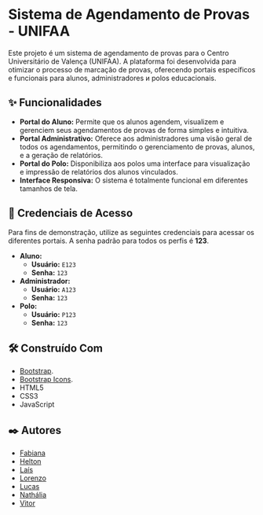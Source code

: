 # Sistema de Agendamento de Provas - UNIFAA

Este projeto é um sistema de agendamento de provas para o Centro Universitário de Valença (UNIFAA). A plataforma foi desenvolvida para otimizar o processo de marcação de provas, oferecendo portais específicos e funcionais para alunos, administradores и polos educacionais.

## ✨ Funcionalidades

* **Portal do Aluno:** Permite que os alunos agendem, visualizem e gerenciem seus agendamentos de provas de forma simples e intuitiva.
* **Portal Administrativo:** Oferece aos administradores uma visão geral de todos os agendamentos, permitindo o gerenciamento de provas, alunos, e a geração de relatórios.
* **Portal do Polo:** Disponibiliza aos polos uma interface para visualização e impressão de relatórios dos alunos vinculados.
* **Interface Responsiva:** O sistema é totalmente funcional em diferentes tamanhos de tela.


## 🔑 Credenciais de Acesso

Para fins de demonstração, utilize as seguintes credenciais para acessar os diferentes portais. A senha padrão para todos os perfis é **123**.

* **Aluno:**
    * **Usuário:** `E123`
    * **Senha:** `123`
* **Administrador:**
    * **Usuário:** `A123`
    * **Senha:** `123`
* **Polo:**
    * **Usuário:** `P123`
    * **Senha:** `123`

## 🛠️ Construído Com

* [Bootstrap](https://getbootstrap.com/).
* [Bootstrap Icons](https://icons.getbootstrap.com/).
* HTML5
* CSS3
* JavaScript

## ✒️ Autores

* [Fabiana](https://github.com/Fabiaudi)
* [Helton](https://github.com/JohnEllias)
* [Laís](https://github.com/laisbrme)
* [Lorenzo](https://github.com/Kuasne)
* [Lucas](https://github.com/catochos)
* [Nathália](https://github.com/n4th05)
* [Vitor](https://github.com/ovitorleal) 

